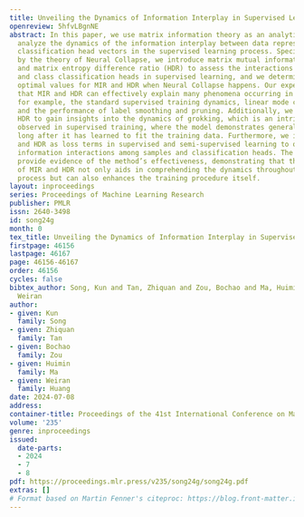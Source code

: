 ```yaml
---
title: Unveiling the Dynamics of Information Interplay in Supervised Learning
openreview: 5hfvLBgnNE
abstract: In this paper, we use matrix information theory as an analytical tool to
  analyze the dynamics of the information interplay between data representations and
  classification head vectors in the supervised learning process. Specifically, inspired
  by the theory of Neural Collapse, we introduce matrix mutual information ratio (MIR)
  and matrix entropy difference ratio (HDR) to assess the interactions of data representation
  and class classification heads in supervised learning, and we determine the theoretical
  optimal values for MIR and HDR when Neural Collapse happens. Our experiments show
  that MIR and HDR can effectively explain many phenomena occurring in neural networks,
  for example, the standard supervised training dynamics, linear mode connectivity,
  and the performance of label smoothing and pruning. Additionally, we use MIR and
  HDR to gain insights into the dynamics of grokking, which is an intriguing phenomenon
  observed in supervised training, where the model demonstrates generalization capabilities
  long after it has learned to fit the training data. Furthermore, we introduce MIR
  and HDR as loss terms in supervised and semi-supervised learning to optimize the
  information interactions among samples and classification heads. The empirical results
  provide evidence of the method’s effectiveness, demonstrating that the utilization
  of MIR and HDR not only aids in comprehending the dynamics throughout the training
  process but can also enhances the training procedure itself.
layout: inproceedings
series: Proceedings of Machine Learning Research
publisher: PMLR
issn: 2640-3498
id: song24g
month: 0
tex_title: Unveiling the Dynamics of Information Interplay in Supervised Learning
firstpage: 46156
lastpage: 46167
page: 46156-46167
order: 46156
cycles: false
bibtex_author: Song, Kun and Tan, Zhiquan and Zou, Bochao and Ma, Huimin and Huang,
  Weiran
author:
- given: Kun
  family: Song
- given: Zhiquan
  family: Tan
- given: Bochao
  family: Zou
- given: Huimin
  family: Ma
- given: Weiran
  family: Huang
date: 2024-07-08
address:
container-title: Proceedings of the 41st International Conference on Machine Learning
volume: '235'
genre: inproceedings
issued:
  date-parts:
  - 2024
  - 7
  - 8
pdf: https://proceedings.mlr.press/v235/song24g/song24g.pdf
extras: []
# Format based on Martin Fenner's citeproc: https://blog.front-matter.io/posts/citeproc-yaml-for-bibliographies/
---
```

